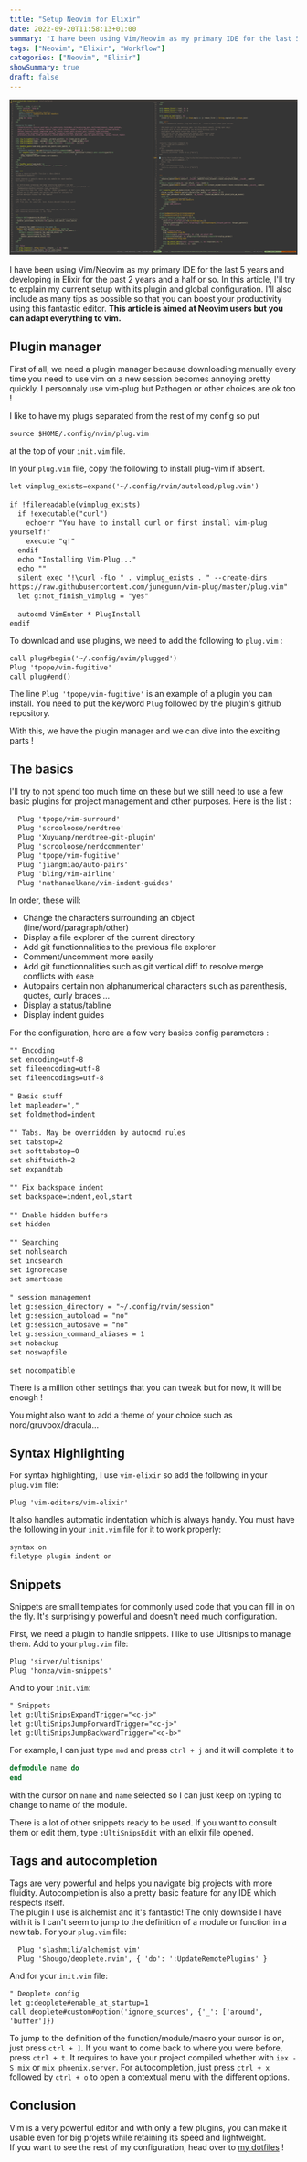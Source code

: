 ```yaml
---
title: "Setup Neovim for Elixir"
date: 2022-09-20T11:58:13+01:00
summary: "I have been using Vim/Neovim as my primary IDE for the last 5 years and developing in Elixir for the past 2 years and a half or so. In this article, I'll try to explain my current setup with its plugin and global configuration. I'll also include as many tips as possible so that you can boost your productivity using this fantastic editor."
tags: ["Neovim", "Elixir", "Workflow"]
categories: ["Neovim", "Elixir"]
showSummary: true
draft: false
---
```


<img src="feature.png"/>

I have been using Vim/Neovim as my primary IDE for the last 5 years and developing in Elixir for the past 2 years and a half or so. In this article, I'll try to explain my current setup with its plugin and global configuration. I'll also include as many tips as possible so that you can boost your productivity using this fantastic editor. **This article is aimed at Neovim users but you can adapt everything to vim.**




## Plugin manager

First of all, we need a plugin manager because downloading manually every time you need to use vim on a new session becomes annoying pretty quickly. I personnaly use vim-plug but Pathogen or other choices are ok too !

I like to have my plugs separated from the rest of my config so put
```vim
source $HOME/.config/nvim/plug.vim
```
at the top of your `init.vim` file.


In your `plug.vim` file, copy the following to install plug-vim if absent.
```vim
let vimplug_exists=expand('~/.config/nvim/autoload/plug.vim')

if !filereadable(vimplug_exists)
  if !executable("curl")
    echoerr "You have to install curl or first install vim-plug yourself!"
    execute "q!"
  endif
  echo "Installing Vim-Plug..."
  echo ""
  silent exec "!\curl -fLo " . vimplug_exists . " --create-dirs https://raw.githubusercontent.com/junegunn/vim-plug/master/plug.vim"
  let g:not_finish_vimplug = "yes"

  autocmd VimEnter * PlugInstall
endif
```

To download and use plugins, we need to add the following to `plug.vim` :
```vim
call plug#begin('~/.config/nvim/plugged')
Plug 'tpope/vim-fugitive'
call plug#end()
```
The line `Plug 'tpope/vim-fugitive'` is an example of a plugin you can install. You need to put the keyword `Plug` followed by the plugin's github repository.

With this, we have the plugin manager and we can dive into the exciting parts !

## The basics

I'll try to not spend too much time on these but we still need to use a few basic plugins for project management and other purposes. Here is the list :

```vim
  Plug 'tpope/vim-surround'
  Plug 'scrooloose/nerdtree'
  Plug 'Xuyuanp/nerdtree-git-plugin'
  Plug 'scrooloose/nerdcommenter'
  Plug 'tpope/vim-fugitive'
  Plug 'jiangmiao/auto-pairs'
  Plug 'bling/vim-airline'
  Plug 'nathanaelkane/vim-indent-guides'
```

In order, these will:
* Change the characters surrounding an object (line/word/paragraph/other)
* Display a file explorer of the current directory
* Add git functionnalities to the previous file explorer
* Comment/uncomment more easily
* Add git functionnalities such as git vertical diff to resolve merge conflicts with ease
* Autopairs certain non alphanumerical characters such as parenthesis, quotes, curly braces ...
* Display a status/tabline
* Display indent guides

For the configuration, here are a few very basics config parameters :
```vim
"" Encoding
set encoding=utf-8
set fileencoding=utf-8
set fileencodings=utf-8

" Basic stuff
let mapleader=","
set foldmethod=indent

"" Tabs. May be overridden by autocmd rules
set tabstop=2
set softtabstop=0
set shiftwidth=2
set expandtab

"" Fix backspace indent
set backspace=indent,eol,start

"" Enable hidden buffers
set hidden

"" Searching
set nohlsearch
set incsearch
set ignorecase
set smartcase

" session management
let g:session_directory = "~/.config/nvim/session"
let g:session_autoload = "no"
let g:session_autosave = "no"
let g:session_command_aliases = 1
set nobackup
set noswapfile

set nocompatible
```

There is a million other settings that you can tweak but for now, it will be enough !

You might also want to add a theme of your choice such as nord/gruvbox/dracula...

## Syntax Highlighting

For syntax highlighting, I use `vim-elixir` so add the following in your `plug.vim` file:
```vim
Plug 'vim-editors/vim-elixir'
``` 
It also handles automatic indentation which is always handy. You must have the following in your `init.vim` file for it to work properly:
```vim
syntax on
filetype plugin indent on
```

## Snippets

Snippets are small templates for commonly used code that you can fill in on the fly. It's surprisingly powerful and doesn't need much configuration.


First, we need a plugin to handle snippets. I like to use Ultisnips to manage them.
Add to your `plug.vim` file:
```vim
Plug 'sirver/ultisnips'
Plug 'honza/vim-snippets'
```
And to your `init.vim`:
```vim
" Snippets
let g:UltiSnipsExpandTrigger="<c-j>"
let g:UltiSnipsJumpForwardTrigger="<c-j>"
let g:UltiSnipsJumpBackwardTrigger="<c-b>"
```

For example, I can just type `mod` and press `ctrl + j` and it will complete it to
```elixir
defmodule name do
end
```
with the cursor on `name` and `name` selected so I can just keep on typing to change to name of the module.

There is a lot of other snippets ready to be used. If you want to consult them or edit them, type `:UltiSnipsEdit` with an elixir file opened.

## Tags and autocompletion

Tags are very powerful and helps you navigate big projects with more fluidity. Autocompletion is also a pretty basic feature for any IDE which respects itself.  
The plugin I use is alchemist and it's fantastic! The only downside I have with it is I can't seem to jump to the definition of a module or function in a new tab. For your `plug.vim` file:
```vim
  Plug 'slashmili/alchemist.vim'
  Plug 'Shougo/deoplete.nvim', { 'do': ':UpdateRemotePlugins' }
```  
And for your `init.vim` file:
```vim
" Deoplete config
let g:deoplete#enable_at_startup=1
call deoplete#custom#option('ignore_sources', {'_': ['around', 'buffer']})
```

To jump to the definition of the function/module/macro your cursor is on, just press `ctrl + ]`. If you want to come back to where you were before, press `ctrl + t`. It requires to have your project compiled whether with `iex -S mix` or `mix phoenix.server`.
For autocompletion, just press `ctrl + x` followed by `ctrl + o` to open a contextual menu with the different options.

## Conclusion
Vim is a very powerful editor and with only a few plugins, you can make it usable even for big projets while retaining its speed and lightweight.  
If you want to see the rest of my configuration, head over to [my dotfiles](https://github.com/cvignal/dotfiles) !
